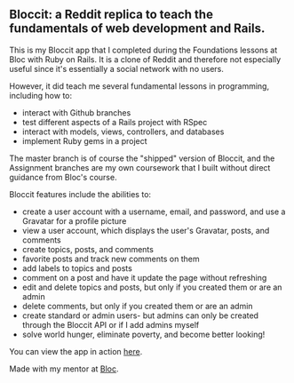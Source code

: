 ## Bloccit: a Reddit replica to teach the fundamentals of web development and Rails.

  This is my Bloccit app that I completed during the Foundations lessons at Bloc with Ruby on Rails. It is a clone of Reddit and therefore not especially useful since it's essentially a social network with no users.

  However, it did teach me several fundamental lessons in programming, including how to:

  * interact with Github branches
  * test different aspects of a Rails project with RSpec
  * interact with models, views, controllers, and databases
  * implement Ruby gems in a project

  The master branch is of course the "shipped" version of Bloccit, and the Assignment branches are my own coursework that I built without direct guidance from Bloc's course.

  Bloccit features include the abilities to:

  * create a user account with a username, email, and password, and use a Gravatar for a profile picture
  * view a user account, which displays the user's Gravatar, posts, and comments
  * create topics, posts, and comments
  * favorite posts and track new comments on them
  * add labels to topics and posts
  * comment on a post and have it update the page without refreshing
  * edit and delete topics and posts, but only if you created them or are an admin
  * delete comments, but only if you created them or are an admin
  * create standard or admin users- but admins can only be created through the Bloccit API or if I add admins myself
  * solve world hunger, eliminate poverty, and become better looking!


  You can view the app in action [here](https://stark-taiga-97122.herokuapp.com/).


  Made with my mentor at [Bloc](http://bloc.io).
